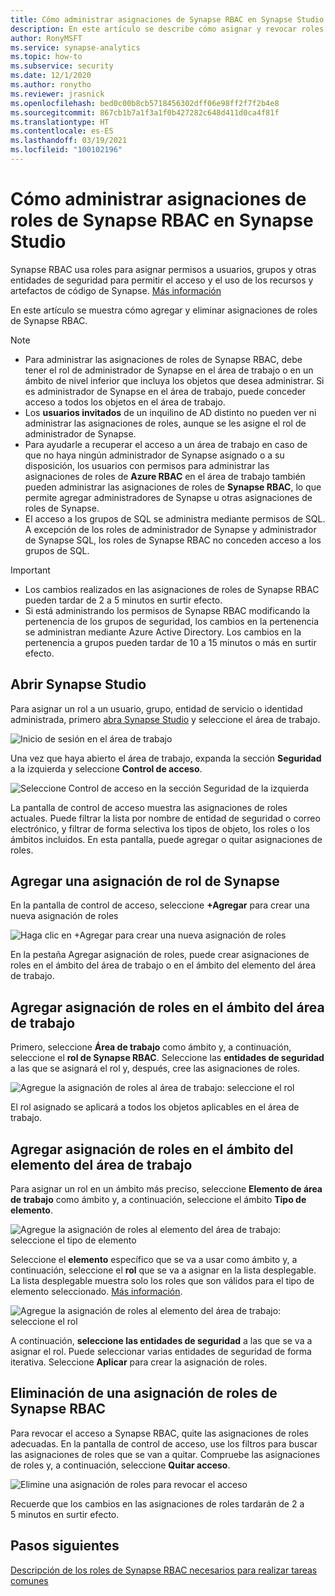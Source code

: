 ```yaml
---
title: Cómo administrar asignaciones de Synapse RBAC en Synapse Studio
description: En este artículo se describe cómo asignar y revocar roles de Synapse RBAC a las entidades de seguridad de AAD
author: RonyMSFT
ms.service: synapse-analytics
ms.topic: how-to
ms.subservice: security
ms.date: 12/1/2020
ms.author: ronytho
ms.reviewer: jrasnick
ms.openlocfilehash: bed0c00b8cb5718456302dff06e98ff2f7f2b4e8
ms.sourcegitcommit: 867cb1b7a1f3a1f0b427282c648d411d0ca4f81f
ms.translationtype: HT
ms.contentlocale: es-ES
ms.lasthandoff: 03/19/2021
ms.locfileid: "100102196"
---
```

# <a name="how-to-manage-synapse-rbac-role-assignments-in-synapse-studio"></a>Cómo administrar asignaciones de roles de Synapse RBAC en Synapse Studio

Synapse RBAC usa roles para asignar permisos a usuarios, grupos y otras entidades de seguridad para permitir el acceso y el uso de los recursos y artefactos de código de Synapse.  [Más información](./synapse-workspace-synapse-rbac.md)

En este artículo se muestra cómo agregar y eliminar asignaciones de roles de Synapse RBAC.

>[!Note]
>- Para administrar las asignaciones de roles de Synapse RBAC, debe tener el rol de administrador de Synapse en el área de trabajo o en un ámbito de nivel inferior que incluya los objetos que desea administrar. Si es administrador de Synapse en el área de trabajo, puede conceder acceso a todos los objetos en el área de trabajo. 
>- Los **usuarios invitados** de un inquilino de AD distinto no pueden ver ni administrar las asignaciones de roles, aunque se les asigne el rol de administrador de Synapse.
>- Para ayudarle a recuperar el acceso a un área de trabajo en caso de que no haya ningún administrador de Synapse asignado o a su disposición, los usuarios con permisos para administrar las asignaciones de roles de **Azure RBAC** en el área de trabajo también pueden administrar las asignaciones de roles de **Synapse RBAC**, lo que permite agregar administradores de Synapse u otras asignaciones de roles de Synapse.
>- El acceso a los grupos de SQL se administra mediante permisos de SQL.  A excepción de los roles de administrador de Synapse y administrador de Synapse SQL, los roles de Synapse RBAC no conceden acceso a los grupos de SQL.

>[!important]
>- Los cambios realizados en las asignaciones de roles de Synapse RBAC pueden tardar de 2 a 5 minutos en surtir efecto. 
>- Si está administrando los permisos de Synapse RBAC modificando la pertenencia de los grupos de seguridad, los cambios en la pertenencia se administran mediante Azure Active Directory.  Los cambios en la pertenencia a grupos pueden tardar de 10 a 15 minutos o más en surtir efecto.

## <a name="open-synapse-studio"></a>Abrir Synapse Studio  

Para asignar un rol a un usuario, grupo, entidad de servicio o identidad administrada, primero [abra Synapse Studio](https://web.azuresynapse.net/) y seleccione el área de trabajo. 

![Inicio de sesión en el área de trabajo](./media/common/login-workspace.png) 
 
 Una vez que haya abierto el área de trabajo, expanda la sección **Seguridad** a la izquierda y seleccione **Control de acceso**. 

 ![Seleccione Control de acceso en la sección Seguridad de la izquierda](./media/how-to-manage-synapse-rbac-role-assignments/left-nav-security-access-control.png)

La pantalla de control de acceso muestra las asignaciones de roles actuales.  Puede filtrar la lista por nombre de entidad de seguridad o correo electrónico, y filtrar de forma selectiva los tipos de objeto, los roles o los ámbitos incluidos. En esta pantalla, puede agregar o quitar asignaciones de roles.  

## <a name="add-a-synapse-role-assignment"></a>Agregar una asignación de rol de Synapse

En la pantalla de control de acceso, seleccione **+Agregar** para crear una nueva asignación de roles

![Haga clic en +Agregar para crear una nueva asignación de roles](./media/how-to-manage-synapse-rbac-role-assignments/access-control-add.png)

En la pestaña Agregar asignación de roles, puede crear asignaciones de roles en el ámbito del área de trabajo o en el ámbito del elemento del área de trabajo. 

## <a name="add-workspace-scoped-role-assignment"></a>Agregar asignación de roles en el ámbito del área de trabajo

Primero, seleccione **Área de trabajo** como ámbito y, a continuación, seleccione el **rol de Synapse RBAC**.  Seleccione las **entidades de seguridad** a las que se asignará el rol y, después, cree las asignaciones de roles. 

![Agregue la asignación de roles al área de trabajo: seleccione el rol](./media/how-to-manage-synapse-rbac-role-assignments/access-control-workspace-role-assignment.png) 

El rol asignado se aplicará a todos los objetos aplicables en el área de trabajo.

## <a name="add-workspace-item-scoped-role-assignment"></a>Agregar asignación de roles en el ámbito del elemento del área de trabajo

Para asignar un rol en un ámbito más preciso, seleccione **Elemento de área de trabajo** como ámbito y, a continuación, seleccione el ámbito **Tipo de elemento**.       

![Agregue la asignación de roles al elemento del área de trabajo: seleccione el tipo de elemento](./media/how-to-manage-synapse-rbac-role-assignments/access-control-add-workspace-item-assignment-select-item-type.png) 

Seleccione el **elemento** específico que se va a usar como ámbito y, a continuación, seleccione el **rol** que se va a asignar en la lista desplegable.  La lista desplegable muestra solo los roles que son válidos para el tipo de elemento seleccionado. [Más información](./synapse-workspace-synapse-rbac.md).  

![Agregue la asignación de roles al elemento del área de trabajo: seleccione el rol](./media/how-to-manage-synapse-rbac-role-assignments/access-control-add-workspace-item-assignment-select-role.png) 
 
A continuación, **seleccione las entidades de seguridad** a las que se va a asignar el rol.  Puede seleccionar varias entidades de seguridad de forma iterativa.  Seleccione **Aplicar** para crear la asignación de roles.

## <a name="remove-a-synapse-rbac-role-assignment"></a>Eliminación de una asignación de roles de Synapse RBAC

Para revocar el acceso a Synapse RBAC, quite las asignaciones de roles adecuadas.  En la pantalla de control de acceso, use los filtros para buscar las asignaciones de roles que se van a quitar.  Compruebe las asignaciones de roles y, a continuación, seleccione **Quitar acceso**.   

![Elimine una asignación de roles para revocar el acceso](./media/how-to-manage-synapse-rbac-role-assignments/access-control-remove-access.png)

Recuerde que los cambios en las asignaciones de roles tardarán de 2 a 5 minutos en surtir efecto.   

## <a name="next-steps"></a>Pasos siguientes

[Descripción de los roles de Synapse RBAC necesarios para realizar tareas comunes](./synapse-workspace-understand-what-role-you-need.md)